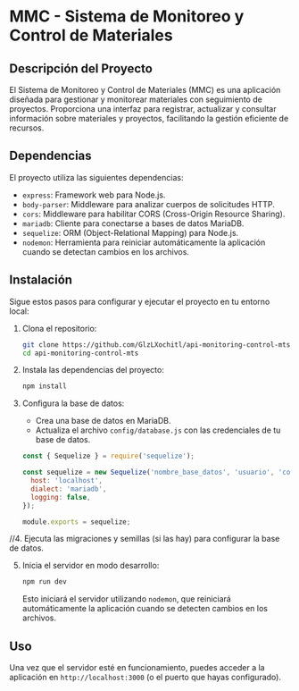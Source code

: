 # MMC - Sistema de Monitoreo y Control de Materiales

## Descripción del Proyecto

El Sistema de Monitoreo y Control de Materiales (MMC) es una aplicación diseñada para gestionar y monitorear materiales con seguimiento de proyectos. Proporciona una interfaz para registrar, actualizar y consultar información sobre materiales y proyectos, facilitando la gestión eficiente de recursos.

## Dependencias

El proyecto utiliza las siguientes dependencias:

- `express`: Framework web para Node.js.
- `body-parser`: Middleware para analizar cuerpos de solicitudes HTTP.
- `cors`: Middleware para habilitar CORS (Cross-Origin Resource Sharing).
- `mariadb`: Cliente para conectarse a bases de datos MariaDB.
- `sequelize`: ORM (Object-Relational Mapping) para Node.js.
- `nodemon`: Herramienta para reiniciar automáticamente la aplicación cuando se detectan cambios en los archivos.

## Instalación

Sigue estos pasos para configurar y ejecutar el proyecto en tu entorno local:

1. Clona el repositorio:

    ```sh
    git clone https://github.com/GlzLXochitl/api-monitoring-control-mts.git
    cd api-monitoring-control-mts
    ```

2. Instala las dependencias del proyecto:

    ```sh
    npm install
    ```

3. Configura la base de datos:

    - Crea una base de datos en MariaDB.
    - Actualiza el archivo `config/database.js` con las credenciales de tu base de datos.

    ```javascript
    const { Sequelize } = require('sequelize');

    const sequelize = new Sequelize('nombre_base_datos', 'usuario', 'contraseña', {
      host: 'localhost',
      dialect: 'mariadb',
      logging: false,
    });

    module.exports = sequelize;
    ```

//4. Ejecuta las migraciones y semillas (si las hay) para configurar la base de datos.

5. Inicia el servidor en modo desarrollo:

    ```sh
    npm run dev
    ```

    Esto iniciará el servidor utilizando `nodemon`, que reiniciará automáticamente la aplicación cuando se detecten cambios en los archivos.

## Uso

Una vez que el servidor esté en funcionamiento, puedes acceder a la aplicación en `http://localhost:3000` (o el puerto que hayas configurado).

